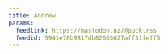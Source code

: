 ```yaml
---
title: Andrew
params:
  feedlink: https://mastodon.nz/@puck.rss
  feedid: 5941e78b9817db82665627aff31feff5
---
```

